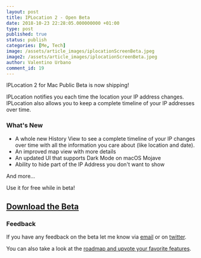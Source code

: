 ```yaml
---
layout: post
title: IPLocation 2 - Open Beta
date: 2018-10-23 22:28:05.000000000 +01:00
type: post
published: true
status: publish
categories: [Me, Tech]
image: /assets/article_images/iplocationScreenBeta.jpeg
image2: /assets/article_images/iplocationScreenBeta.jpeg
author: Valentino Urbano
comment_id: 19
---
```


IPLocation 2 for Mac Public Beta is now shipping!

IPLocation notifies you each time the location your IP address changes. IPLocation also allows you to keep a complete timeline of your IP addresses over time.

### What's New

- A whole new History View to see a complete timeline of your IP changes over time with all the information you care about (like location and date).
- An improved map view with more details
- An updated UI that supports Dark Mode on macOS Mojave
- Ability to hide part of the IP Address you don't want to show

And more...

Use it for free while in beta!

## [Download the Beta][2]

### Feedback

If you have any feedback on the beta let me know via [email][3] or on [twitter][6].

You can also take a look at the [roadmap and upvote your favorite features][7].

[2]: /apps/mac/iplocation/beta
[3]: /about
[6]: https://twitter.com/valentinourbano
[7]: https://iplocation.nolt.io/
